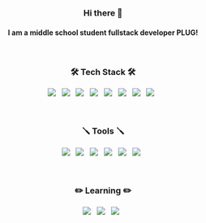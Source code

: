 <h3 align="center"><b>Hi there 👋</b></h3>
<h4 align="center">I am a middle school student fullstack developer PLUG!</h4>
</br>

<h3 align="center"><b>🛠 Tech Stack 🛠</b></h3>
<p align="center">
<img src="https://img.shields.io/badge/HTML5-E34F26?style=for-the-badge&logo=HTML5&logoColor=white"/></a> &nbsp
<img src="https://img.shields.io/badge/CSS3-1572B6?style=for-the-badge&logo=CSS3&logoColor=white"/></a> &nbsp
<img src="https://img.shields.io/badge/JavaScript-F7DF1E?style=for-the-badge&logo=JavaScript&logoColor=white"/></a> &nbsp
<img src="https://img.shields.io/badge/Node.js-339933?style=for-the-badge&logo=Node.js&logoColor=white"/></a> &nbsp
<img src="https://img.shields.io/badge/MySQL-4479A1?style=for-the-badge&logo=MySQL&logoColor=white"/></a> &nbsp 
<img src="https://img.shields.io/badge/Python-00599C?style=for-the-badge&logo=python&logoColor=white"/></a> &nbsp 
<img src="https://img.shields.io/badge/Jquery-0769AD?style=for-the-badge&logo=jquery&logoColor=white"> &nbsp
<img src="https://img.shields.io/badge/Chart.js-F5788D?style=for-the-badge&logo=chart.js&logoColor=white"> &nbsp</p>
</br>

<h3 align="center"><b>🪛 Tools 🪛</b></h3>
<p align="center">
<img src="https://img.shields.io/badge/Github-181717?style=for-the-badge&logo=github&logoColor=white"> &nbsp
<img src="https://img.shields.io/badge/Webstorm-181717?style=for-the-badge&logo=webstorm&logoColor=white"> &nbsp
<img src="https://img.shields.io/badge/Git-E34F26?style=for-the-badge&logo=git&logoColor=white"/></a> &nbsp
<img src="https://img.shields.io/badge/Amazon AWS-232F3E?style=for-the-badge&logo=Amazon%20AWS&logoColor=white&nbsp"/></a> &nbsp
<img src="https://img.shields.io/badge/Adobe%20XD-470137?style=for-the-badge&logo=Adobe%20XD&logoColor=#FF61F6"/></a> &nbsp
<img src="https://img.shields.io/badge/Visual%20Studio%20Code-1572B6?style=for-the-badge&logo=visual%20studio%20code&logoColor=white"/></a> &nbsp</p>
</br>

<h3 align="center"><b>✏️ Learning ✏️</b></h3>
<p align="center">
<img src="https://img.shields.io/badge/React-%2320232a?style=for-the-badge&logo=react&logoColor=%2361DAFB"/></a> &nbsp
<img src="https://img.shields.io/badge/Node.js-339933?style=for-the-badge&logo=Node.js&logoColor=white"/></a> &nbsp
<img src="https://img.shields.io/badge/Typescript-1572B6?style=for-the-badge&logo=typescript&logoColor=white"/></a> &nbsp</p>


